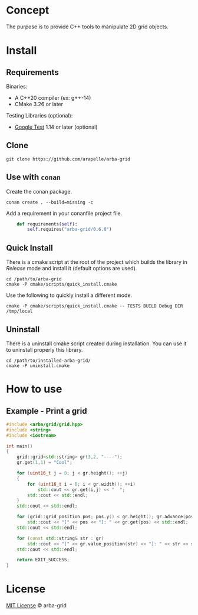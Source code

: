 # Concept

The purpose is to provide C++ tools to manipulate 2D grid objects.

# Install

## Requirements

Binaries:

- A C++20 compiler (ex: g++-14)
- CMake 3.26 or later

Testing Libraries (optional):

- [Google Test](https://github.com/google/googletest) 1.14 or later (optional)

## Clone
```
git clone https://github.com/arapelle/arba-grid
```

## Use with `conan`

Create the conan package.
```
conan create . --build=missing -c
```
Add a requirement in your conanfile project file.
```python
    def requirements(self):
        self.requires("arba-grid/0.6.0")
```

## Quick Install ##

There is a cmake script at the root of the project which builds the library in *Release* mode and install it (default options are used).

```
cd /path/to/arba-grid
cmake -P cmake/scripts/quick_install.cmake
```

Use the following to quickly install a different mode.

```
cmake -P cmake/scripts/quick_install.cmake -- TESTS BUILD Debug DIR /tmp/local
```

## Uninstall

There is a uninstall cmake script created during installation. You can use it to uninstall properly this library.

```
cd /path/to/installed-arba-grid/
cmake -P uninstall.cmake
```

# How to use

## Example - Print a grid

```c++
#include <arba/grid/grid.hpp>
#include <string>
#include <iostream>

int main()
{
    grid::grid<std::string> gr(3,2, "----");
    gr.get(1,1) = "Cool";

    for (uint16_t j = 0; j < gr.height(); ++j)
    {
        for (uint16_t i = 0; i < gr.width(); ++i)
            std::cout << gr.get(i,j) << "  ";
        std::cout << std::endl;
    }
    std::cout << std::endl;

    for (grid::grid_position pos; pos.y() < gr.height(); gr.advance(pos))
        std::cout << "[" << pos << "]: " << gr.get(pos) << std::endl;
    std::cout << std::endl;

    for (const std::string& str : gr)
        std::cout << "[" << gr.value_position(str) << "]: " << str << std::endl;
    std::cout << std::endl;

    return EXIT_SUCCESS;
}
```

# License

[MIT License](./LICENSE.md) © arba-grid
